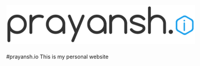![alt tag](https://github.com/prayansh/prayansh.github.io/blob/master/images/prayansh-io-alt.png)
===========

#prayansh.io
This is my personal website